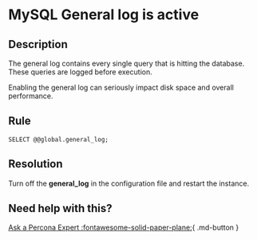 # MySQL General log is active

## Description
The general log contains every single query that is hitting the database. These queries are logged before execution. 

Enabling the general log can seriously impact disk space and overall performance. 


## Rule
`SELECT @@global.general_log;`


## Resolution
Turn off the **general_log** in the configuration file and restart the instance. 

## Need help with this?

[Ask a Percona Expert :fontawesome-solid-paper-plane:](https://www.percona.com/about-percona/contact?utm_source=pmm&utm_medium=banner&utm_campaign=advisors_readmore){ .md-button }